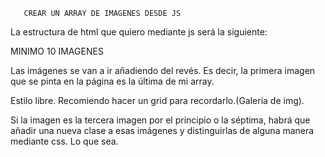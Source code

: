        CREAR UN ARRAY DE IMAGENES DESDE JS

La estructura de html que quiero mediante js será la siguiente:
<!--<section>
    <div>
        <img src = "" alt = "imagen inyectada">
    </div>
    <div>
        <img src = "" alt = "imagen inyectada">
    </div>
   .
   .
   .
   .
   .
</section>
-->
MINIMO 10 IMAGENES

Las imágenes se van a ir añadiendo del revés. Es decir, la primera imagen que 
se pinta en la página es la última de mi array.

Estilo libre. Recomiendo hacer un grid para recordarlo.(Galería de img).

Si la imagen es la tercera imagen por el principio o la séptima, habrá que añadir
una nueva clase a esas imágenes y distinguirlas de alguna manera mediante css. 
Lo que sea.